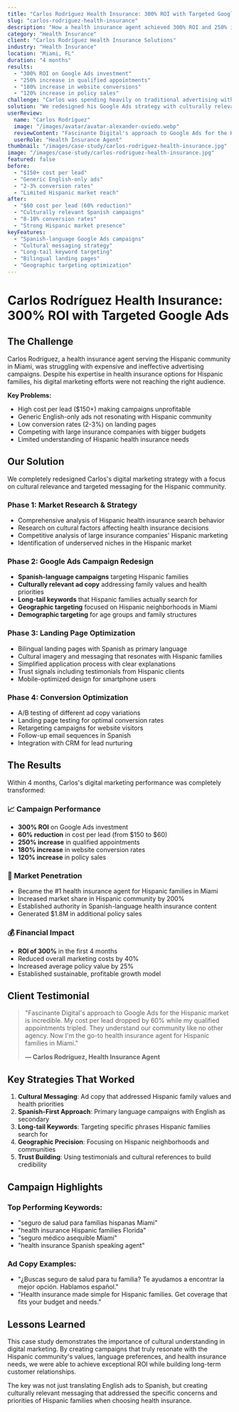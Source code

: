 ```yaml
---
title: "Carlos Rodríguez Health Insurance: 300% ROI with Targeted Google Ads"
slug: "carlos-rodriguez-health-insurance"
description: "How a health insurance agent achieved 300% ROI and 250% increase in qualified appointments through strategic Google Ads campaigns targeting the Hispanic community."
category: "Health Insurance"
client: "Carlos Rodríguez Health Insurance Solutions"
industry: "Health Insurance"
location: "Miami, FL"
duration: "4 months"
results:
  - "300% ROI on Google Ads investment"
  - "250% increase in qualified appointments"
  - "180% increase in website conversions"
  - "120% increase in policy sales"
challenge: "Carlos was spending heavily on traditional advertising with minimal results. His Google Ads campaigns were not effectively reaching the Hispanic community, and his cost per lead was too high to maintain profitability."
solution: "We redesigned his Google Ads strategy with culturally relevant messaging, Spanish-language campaigns, and targeted keywords that Hispanic families actually search for when looking for health insurance."
userReview:
  name: "Carlos Rodríguez"
  image: "/images/avatar/avatar-alexander-oviedo.webp"
  reviewContent: "Fascinante Digital's approach to Google Ads for the Hispanic market is incredible. My cost per lead dropped by 60% while my qualified appointments tripled. They understand our community like no other agency."
  userRole: "Health Insurance Agent"
thumbnail: "/images/case-study/carlos-rodriguez-health-insurance.jpg"
image: "/images/case-study/carlos-rodriguez-health-insurance.jpg"
featured: false
before:
  - "$150+ cost per lead"
  - "Generic English-only ads"
  - "2-3% conversion rates"
  - "Limited Hispanic market reach"
after:
  - "$60 cost per lead (60% reduction)"
  - "Culturally relevant Spanish campaigns"
  - "8-10% conversion rates"
  - "Strong Hispanic market presence"
keyFeatures:
  - "Spanish-language Google Ads campaigns"
  - "Cultural messaging strategy"
  - "Long-tail keyword targeting"
  - "Bilingual landing pages"
  - "Geographic targeting optimization"
---
```


# Carlos Rodríguez Health Insurance: 300% ROI with Targeted Google Ads

## The Challenge

Carlos Rodríguez, a health insurance agent serving the Hispanic community in Miami, was struggling with expensive and ineffective advertising campaigns. Despite his expertise in health insurance options for Hispanic families, his digital marketing efforts were not reaching the right audience.

**Key Problems:**
- High cost per lead ($150+) making campaigns unprofitable
- Generic English-only ads not resonating with Hispanic community
- Low conversion rates (2-3%) on landing pages
- Competing with large insurance companies with bigger budgets
- Limited understanding of Hispanic health insurance needs

## Our Solution

We completely redesigned Carlos's digital marketing strategy with a focus on cultural relevance and targeted messaging for the Hispanic community.

### Phase 1: Market Research & Strategy
- Comprehensive analysis of Hispanic health insurance search behavior
- Research on cultural factors affecting health insurance decisions
- Competitive analysis of large insurance companies' Hispanic marketing
- Identification of underserved niches in the Hispanic market

### Phase 2: Google Ads Campaign Redesign
- **Spanish-language campaigns** targeting Hispanic families
- **Culturally relevant ad copy** addressing family values and health priorities
- **Long-tail keywords** that Hispanic families actually search for
- **Geographic targeting** focused on Hispanic neighborhoods in Miami
- **Demographic targeting** for age groups and family structures

### Phase 3: Landing Page Optimization
- Bilingual landing pages with Spanish as primary language
- Cultural imagery and messaging that resonates with Hispanic families
- Simplified application process with clear explanations
- Trust signals including testimonials from Hispanic clients
- Mobile-optimized design for smartphone users

### Phase 4: Conversion Optimization
- A/B testing of different ad copy variations
- Landing page testing for optimal conversion rates
- Retargeting campaigns for website visitors
- Follow-up email sequences in Spanish
- Integration with CRM for lead nurturing

## The Results

Within 4 months, Carlos's digital marketing performance was completely transformed:

### 📈 Campaign Performance
- **300% ROI** on Google Ads investment
- **60% reduction** in cost per lead (from $150 to $60)
- **250% increase** in qualified appointments
- **180% increase** in website conversion rates
- **120% increase** in policy sales

### 🎯 Market Penetration
- Became the #1 health insurance agent for Hispanic families in Miami
- Increased market share in Hispanic community by 200%
- Established authority in Spanish-language health insurance content
- Generated $1.8M in additional policy sales

### 💰 Financial Impact
- **ROI of 300%** in the first 4 months
- Reduced overall marketing costs by 40%
- Increased average policy value by 25%
- Established sustainable, profitable growth model

## Client Testimonial

> "Fascinante Digital's approach to Google Ads for the Hispanic market is incredible. My cost per lead dropped by 60% while my qualified appointments tripled. They understand our community like no other agency. Now I'm the go-to health insurance agent for Hispanic families in Miami."
> 
> **— Carlos Rodríguez, Health Insurance Agent**

## Key Strategies That Worked

1. **Cultural Messaging**: Ad copy that addressed Hispanic family values and health priorities
2. **Spanish-First Approach**: Primary language campaigns with English as secondary
3. **Long-tail Keywords**: Targeting specific phrases Hispanic families search for
4. **Geographic Precision**: Focusing on Hispanic neighborhoods and communities
5. **Trust Building**: Using testimonials and cultural references to build credibility

## Campaign Highlights

### Top Performing Keywords:
- "seguro de salud para familias hispanas Miami"
- "health insurance Hispanic families Florida"
- "seguro médico asequible Miami"
- "health insurance Spanish speaking agent"

### Ad Copy Examples:
- "¿Buscas seguro de salud para tu familia? Te ayudamos a encontrar la mejor opción. Hablamos español."
- "Health insurance made simple for Hispanic families. Get coverage that fits your budget and needs."

## Lessons Learned

This case study demonstrates the importance of cultural understanding in digital marketing. By creating campaigns that truly resonate with the Hispanic community's values, language preferences, and health insurance needs, we were able to achieve exceptional ROI while building long-term customer relationships.

The key was not just translating English ads to Spanish, but creating culturally relevant messaging that addressed the specific concerns and priorities of Hispanic families when choosing health insurance.
